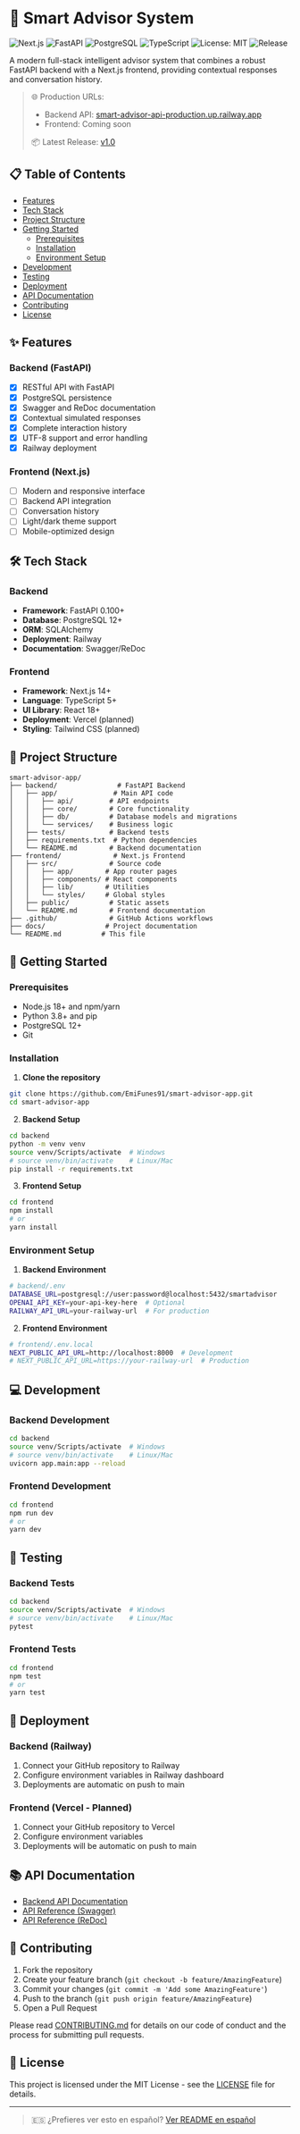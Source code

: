 # 🤖 Smart Advisor System

![Next.js](https://img.shields.io/badge/Next.js-14+-black?style=flat&logo=next.js)
![FastAPI](https://img.shields.io/badge/FastAPI-0.100+-blue?style=flat&logo=fastapi)
![PostgreSQL](https://img.shields.io/badge/PostgreSQL-12+-blue?style=flat&logo=postgresql)
![TypeScript](https://img.shields.io/badge/TypeScript-5+-blue?style=flat&logo=typescript)
![License: MIT](https://img.shields.io/badge/License-MIT-yellow.svg)
![Release](https://img.shields.io/badge/Release-v1.0-green)

A modern full-stack intelligent advisor system that combines a robust FastAPI backend with a Next.js frontend, providing contextual responses and conversation history.

> 🌐 Production URLs:
> - Backend API: [smart-advisor-api-production.up.railway.app](https://smart-advisor-api-production.up.railway.app)
> - Frontend: Coming soon
> 
> 📦 Latest Release: [v1.0](https://github.com/EmiFunes91/smart-advisor-app/releases/tag/v1.0)

## 📋 Table of Contents

- [Features](#-features)
- [Tech Stack](#-tech-stack)
- [Project Structure](#-project-structure)
- [Getting Started](#-getting-started)
  - [Prerequisites](#prerequisites)
  - [Installation](#installation)
  - [Environment Setup](#environment-setup)
- [Development](#-development)
- [Testing](#-testing)
- [Deployment](#-deployment)
- [API Documentation](#-api-documentation)
- [Contributing](#-contributing)
- [License](#-license)

## ✨ Features

### Backend (FastAPI)
- [x] RESTful API with FastAPI
- [x] PostgreSQL persistence
- [x] Swagger and ReDoc documentation
- [x] Contextual simulated responses
- [x] Complete interaction history
- [x] UTF-8 support and error handling
- [x] Railway deployment

### Frontend (Next.js)
- [ ] Modern and responsive interface
- [ ] Backend API integration
- [ ] Conversation history
- [ ] Light/dark theme support
- [ ] Mobile-optimized design

## 🛠️ Tech Stack

### Backend
- **Framework**: FastAPI 0.100+
- **Database**: PostgreSQL 12+
- **ORM**: SQLAlchemy
- **Deployment**: Railway
- **Documentation**: Swagger/ReDoc

### Frontend
- **Framework**: Next.js 14+
- **Language**: TypeScript 5+
- **UI Library**: React 18+
- **Deployment**: Vercel (planned)
- **Styling**: Tailwind CSS (planned)

## 📁 Project Structure

```
smart-advisor-app/
├── backend/               # FastAPI Backend
│   ├── app/              # Main API code
│   │   ├── api/         # API endpoints
│   │   ├── core/        # Core functionality
│   │   ├── db/          # Database models and migrations
│   │   └── services/    # Business logic
│   ├── tests/           # Backend tests
│   ├── requirements.txt  # Python dependencies
│   └── README.md        # Backend documentation
├── frontend/             # Next.js Frontend
│   ├── src/             # Source code
│   │   ├── app/        # App router pages
│   │   ├── components/ # React components
│   │   ├── lib/        # Utilities
│   │   └── styles/     # Global styles
│   ├── public/          # Static assets
│   └── README.md        # Frontend documentation
├── .github/             # GitHub Actions workflows
├── docs/               # Project documentation
└── README.md          # This file
```

## 🚀 Getting Started

### Prerequisites

- Node.js 18+ and npm/yarn
- Python 3.8+ and pip
- PostgreSQL 12+
- Git

### Installation

1. **Clone the repository**
```bash
git clone https://github.com/EmiFunes91/smart-advisor-app.git
cd smart-advisor-app
```

2. **Backend Setup**
```bash
cd backend
python -m venv venv
source venv/Scripts/activate  # Windows
# source venv/bin/activate    # Linux/Mac
pip install -r requirements.txt
```

3. **Frontend Setup**
```bash
cd frontend
npm install
# or
yarn install
```

### Environment Setup

1. **Backend Environment**
```bash
# backend/.env
DATABASE_URL=postgresql://user:password@localhost:5432/smartadvisor
OPENAI_API_KEY=your-api-key-here  # Optional
RAILWAY_API_URL=your-railway-url  # For production
```

2. **Frontend Environment**
```bash
# frontend/.env.local
NEXT_PUBLIC_API_URL=http://localhost:8000  # Development
# NEXT_PUBLIC_API_URL=https://your-railway-url  # Production
```

## 💻 Development

### Backend Development
```bash
cd backend
source venv/Scripts/activate  # Windows
# source venv/bin/activate    # Linux/Mac
uvicorn app.main:app --reload
```

### Frontend Development
```bash
cd frontend
npm run dev
# or
yarn dev
```

## 🧪 Testing

### Backend Tests
```bash
cd backend
source venv/Scripts/activate  # Windows
# source venv/bin/activate    # Linux/Mac
pytest
```

### Frontend Tests
```bash
cd frontend
npm test
# or
yarn test
```

## 🚢 Deployment

### Backend (Railway)
1. Connect your GitHub repository to Railway
2. Configure environment variables in Railway dashboard
3. Deployments are automatic on push to main

### Frontend (Vercel - Planned)
1. Connect your GitHub repository to Vercel
2. Configure environment variables
3. Deployments will be automatic on push to main

## 📚 API Documentation

- [Backend API Documentation](./backend/README.md)
- [API Reference (Swagger)](https://smart-advisor-api-production.up.railway.app/docs)
- [API Reference (ReDoc)](https://smart-advisor-api-production.up.railway.app/redoc)

## 🤝 Contributing

1. Fork the repository
2. Create your feature branch (`git checkout -b feature/AmazingFeature`)
3. Commit your changes (`git commit -m 'Add some AmazingFeature'`)
4. Push to the branch (`git push origin feature/AmazingFeature`)
5. Open a Pull Request

Please read [CONTRIBUTING.md](CONTRIBUTING.md) for details on our code of conduct and the process for submitting pull requests.

## 📄 License

This project is licensed under the MIT License - see the [LICENSE](LICENSE) file for details.

---

> 🇪🇸 ¿Prefieres ver esto en español? [Ver README en español](./README.es.md) 